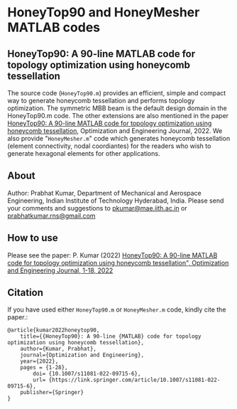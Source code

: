 # HoneyTop90 and HoneyMesher MATLAB codes
## HoneyTop90: A 90-line MATLAB code for topology optimization using honeycomb tessellation
The source code (`HoneyTop90.m`) provides an efficient, simple and compact way to generate honeycomb tessellation and performs topology optimization. The symmetric MBB beam is the default design domain in the HoneyTop90.m code. The other extensions are also mentioned in the paper [HoneyTop90: A 90-line MATLAB code for topology optimization using honeycomb tessellation](https://link.springer.com/article/10.1007/s11081-022-09715-6), Optimization and Engineering Journal, 2022. We also provide "`HoneyMesher.m`" code which generates honeycomb tessellation (element connectivity, nodal coordiantes) for the readers who wish to generate hexagonal elements for other applications.
## About
Author: Prabhat Kumar, Department of Mechanical and Aerospace Engineering, Indian Institute of Technology Hyderabad, India. Please send your comments and suggestions to  pkumar@mae.iith.ac.in or prabhatkumar.rns@gmail.com
## How to use
Please see the paper: P. Kumar (2022) [HoneyTop90: A 90-line MATLAB code for topology optimization using honeycomb tessellation", Optimization and Engineering Journal, 1-18, 2022](https://link.springer.com/article/10.1007/s11081-022-09715-6) 
## Citation
If you have used either `HoneyTop90.m` or `HoneyMesher.m` code, kindly cite the paper.:
```
@article{kumar2022honeytop90,
	title={{HoneyTop90}: A 90-line {MATLAB} code for topology optimization using honeycomb tessellation},
	author={Kumar, Prabhat},
	journal={Optimization and Engineering},
	year={2022},
	pages = {1-28},
        doi= {10.1007/s11081-022-09715-6},
        url= {https://link.springer.com/article/10.1007/s11081-022-09715-6},
	publisher={Springer}
}
```
